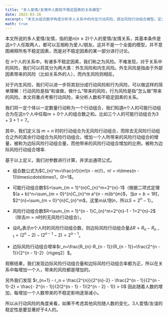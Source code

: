 ```yaml
---
title: "多人爱情/友情中人数和不稳定因素的关系模型"
date: 2025-03-26
excerpt: "本文从组合数学角度分析多人关系中的内生行动风险，提出风险行动组合模型。定义风险行动组合数为总非全员参与的组合数（Rₙ=2ⁿ−2），发现每新增1人带来的边际风险增量ΔR=2ⁿ⁻¹，但其增率rₙ=2ⁿ⁻¹/(2ⁿ⁻¹−2)随人数增加而递减。研究表明，虽然风险总量随人数指数增长，但边际风险增率呈下降趋势，由此推论3人关系的行动风险稳定性显著优于4人关系。该模型聚焦行动组合数量变化，未纳入其他风险因素。"
math: true
---
```


本文所说的多人爱情/友情，指的是$n(n\geq 2)$个人的爱情/友情关系，其基本条件是这$n$个人任取两人，都可以互相称为爱人/朋友。这并不是一个全面的模型，并不意图阐释所有不稳定因素，而是对不稳定因素的某一部分进行讨论。

在 $n$个人的关系中，有诸多不稳定因素，我们称之为风险。不难发现，对于关系中的风险，我们可以将其分为两大类：外生风险和内生风险。外生风险是指由于外部因素带来的风险（比如关系外的人），而内生风险则相反。

对于内生风险，我们可以进一步将其划分成行动风险和行为风险，可以做这样的简单理解：行动风险是指“和谁做，做什么”带来的风险，行为风险是指“怎么做”带来的风险。本文将重点考察行动风险，来分析人数和不稳定因素的关系。

我们将一定个体以一定数量行动称为一个行动组合，我们知道$n$个人的可能行动组合为在这n个人中任取$m>0$个人的组合数之和。比如三个人的可能行动组合为$3+3+1=7$。

其中，我们定义当 $m=n$ 时的行动组合为无风险行动组合，而除去无风险行动组合之外的其余行动组合为风险行动组合。增加一个人所带来的风险行动组合的增量，被称为边际风险行动组合量，而他带来的风险行动组合增加的比例，被称为边际风险行动组合增率.

基于以上定义，我们对参数进行计算，并求出通项公式。

- 组合数公式为$C_{n}^m=\frac{n!}{m!(n - m)!}，n! = n\times(n - 1)\times\cdots\times1，0!=1$。
 
- 可能行动组合数$S=\sum_{m = 1}^{n}C_{n}^m=2^{n}-1$（根据二项式定理$(a + b)^n=\sum_{m = 0}^{n}C_{n}^m a^{n - m}b^{m}$，当$a=b = 1$时，$2^{n}=\sum_{m = 0}^{n}C_{n}^m$，这里$m$从$1$到$n$，所以$S = 2^{n}-1$）。
 
- 风险行动组合数$R=\sum_{m = 1}^{n - 1}C_{n}^m=2^{n}-1 - 1=2^{n}-2$（除去$m = n$时的无风险行动组合）。
 
- 设$R_n$表示$n$个人时的风险行动组合数，则边际风险行动组合量$\Delta R=R_{n}-R_{n - 1}=(2^{n}-2)-(2^{n - 1}-2)=2^{n - 1}$。
 
- 边际风险行动组合增率$r_n=\frac{R_{n}-R_{n - 1}}{R_{n - 1}}=\frac{2^{n - 1}}{2^{n - 1}-2}（n\geq2）$。

观察结果，我们发现边际风险行动组合量和边际风险行动组合率都为正，所以在关系中每增加一个人，带来的风险都是增加的。

另外我们发现 $r_{n+1} - r_n = \frac{2^{n}}{2^{n}-2} - \frac{2^{n - 1}}{2^{n - 1}-2} = \frac{- 2^{n - 1}}{2(2^{n - 1} - 1)(2^{n - 2} - 1)} > 0$
因此随着人数的增加，每增加一个人数带来的不稳定影响逐渐减小。

所以从行动风险的角度来看，如果不考虑其他风险随人数的变化，3人爱情/友谊的稳定性是要显著好于4人的。
